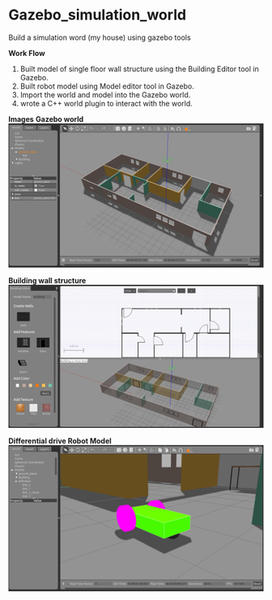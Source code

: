 # Gazebo_simulation_world
Build a simulation word (my house) using gazebo tools

**Work Flow**
1. Built model of single floor wall structure using the Building Editor tool in Gazebo.
2. Built robot model using Model editor tool in Gazebo.
3. Import the world and model into the Gazebo world.
4. wrote a C++ world plugin to interact with the world.

**Images**
**Gazebo world**
![](images/gazebo%20world.png)

**Building wall structure**
![](images/Building%20editor.png)


**Differential drive Robot Model**
![](images/robot%20model.png)
